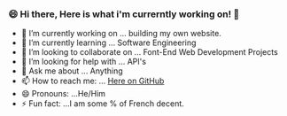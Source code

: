 ### 😄 Hi there, Here is what i'm currerntly working on! 👋


- 🔭 I’m currently working on ... building my own website.
- 🌱 I’m currently learning ... Software Engineering 
- 👯 I’m looking to collaborate on ... Font-End Web Development Projects
- 🤔 I’m looking for help with ... API's
- 💬 Ask me about ... Anything
- 📫 How to reach me: ... [Here on GitHub](https://github.com/iosvaldo)
- 😄 Pronouns: ...He/Him
- ⚡ Fun fact: ...I am some % of French decent. 
